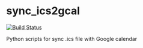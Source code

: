# sync_ics2gcal

[![Build Status](https://travis-ci.org/b4tman/sync_ics2gcal.svg?branch=master)](https://travis-ci.org/b4tman/sync_ics2gcal)

Python scripts for sync .ics file with Google calendar
